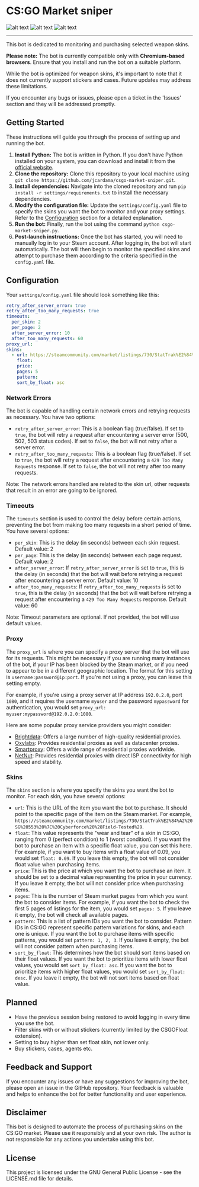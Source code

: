 

# CS:GO Market sniper

![alt text](https://img.shields.io/github/last-commit/jcardama/csgo-market-sniper?style=for-the-badge) ![alt text](https://img.shields.io/github/commit-activity/m/jcardama/csgo-market-sniper?style=for-the-badge) ![alt text](https://img.shields.io/github/languages/top/jcardama/csgo-market-sniper?style=for-the-badge)
***

This bot is dedicated to monitoring and purchasing selected weapon skins.

**Please note:** The bot is currently compatible only with **Chromium-based browsers**. Ensure that you install and run the bot on a suitable platform.

While the bot is optimized for weapon skins, it's important to note that it does not currently support stickers and cases. Future updates may address these limitations.

If you encounter any bugs or issues, please open a ticket in the 'Issues' section and they will be addressed promptly.

## Getting Started

These instructions will guide you through the process of setting up and running the bot.
1. **Install Python:** The bot is written in Python. If you don't have Python installed on your system, you can download and install it from the [official website](https://www.python.org/downloads/).
2. **Clone the repository:** Clone this repository to your local machine using `git clone https://github.com/jcardama/csgo-market-sniper.git`.
3. **Install dependencies:** Navigate into the cloned repository and run `pip install -r settings/requirements.txt` to install the necessary dependencies.
4. **Modify the configuration file:** Update the `settings/config.yaml` file to specify the skins you want the bot to monitor and your proxy settings. Refer to the [Configuration](#configuration) section for a detailed explanation.
5. **Run the bot:** Finally, run the bot using the command `python csgo-market-sniper.py`.
6. **Post-launch instructions:** Once the bot has started, you will need to manually log in to your Steam account. After logging in, the bot will start automatically. The bot will then begin to monitor the specified skins and attempt to purchase them according to the criteria specified in the `config.yaml` file.

## Configuration

Your `settings/config.yaml` file should look something like this:

```yaml
retry_after_server_error: true
retry_after_too_many_requests: true
timeouts: 
  per_skin: 2
  per_page: 2
  after_server_error: 10
  after_too_many_requests: 60
proxy_url:
skins:
  - url: https://steamcommunity.com/market/listings/730/StatTrak%E2%84%A2%20SG%20553%20%7C%20Cyberforce%20%28Field-Tested%29
    float:
    price:
    pages: 5
    pattern:
    sort_by_float: asc
```

### Network Errors

The bot is capable of handling certain network errors and retrying requests as necessary. You have two options:
- `retry_after_server_error`: This is a boolean flag (true/false). If set to `true`, the bot will retry a request after encountering a server error (500, 502, 503 status codes). If set to `false`, the bot will not retry after a server error.
- `retry_after_too_many_requests`: This is a boolean flag (true/false). If set to `true`, the bot will retry a request after encountering a `429 Too Many Requests` response. If set to `false`, the bot will not retry after too many requests.

Note: The network errors handled are related to the skin url, other requests that result in an error are going to be ignored.

### Timeouts

The `timeouts` section is used to control the delay before certain actions, preventing the bot from making too many requests in a short period of time. You have several options:
- `per_skin`: This is the delay (in seconds) between each skin request. Default value: 2
- `per_page`: This is the delay (in seconds) between each page request. Default value: 2
- `after_server_error`: If `retry_after_server_error` is set to `true`, this is the delay (in seconds) that the bot will wait before retrying a request after encountering a server error. Default value: 10
- `after_too_many_requests`: If `retry_after_too_many_requests` is set to `true`, this is the delay (in seconds) that the bot will wait before retrying a request after encountering a `429 Too Many Requests` response. Default value: 60

Note: Timeout parameters are optional. If not provided, the bot will use default values.

### Proxy

The `proxy_url` is where you can specify a proxy server that the bot will use for its requests. This might be necessary if you are running many instances of the bot, if your IP has been blocked by the Steam market, or if you need to appear to be in a different geographic location. The format for this setting is `username:password@ip:port`. If you're not using a proxy, you can leave this setting empty.

For example, if you're using a proxy server at IP address `192.0.2.0`, port `1080`, and it requires the username `myuser` and the password `mypassword` for authentication, you would set `proxy_url: myuser:mypassword@192.0.2.0:1080`.

Here are some popular proxy service providers you might consider:
- [Brightdata](https://brightdata.com/): Offers a large number of high-quality residential proxies.
- [Oxylabs](https://oxylabs.io/): Provides residential proxies as well as datacenter proxies.
- [Smartproxy](https://smartproxy.com/): Offers a wide range of residential proxies worldwide.
- [NetNut](https://netnut.io/): Provides residential proxies with direct ISP connectivity for high speed and stability.

### Skins

The `skins` section is where you specify the skins you want the bot to monitor. For each skin, you have several options:
- `url`: This is the URL of the item you want the bot to purchase. It should point to the specific page of the item on the Steam market. For example, `https://steamcommunity.com/market/listings/730/StatTrak%E2%84%A2%20SG%20553%20%7C%20Cyberforce%20%28Field-Tested%29`. 
- `float`: This value represents the "wear and tear" of a skin in CS:GO, ranging from 0 (perfect condition) to 1 (worst condition). If you want the bot to purchase an item with a specific float value, you can set this here. For example, if you want to buy items with a float value of 0.09, you would set `float: 0.09`. If you leave this empty, the bot will not consider float value when purchasing items.
- `price`: This is the price at which you want the bot to purchase an item. It should be set to a decimal value representing the price in your currency. If you leave it empty, the bot will not consider price when purchasing items.
- `pages`: This is the number of Steam market pages from which you want the bot to consider items. For example, if you want the bot to check the first 5 pages of listings for the item, you would set `pages: 5`. If you leave it empty, the bot will check all available pages.
- `pattern`: This is a list of pattern IDs you want the bot to consider. Pattern IDs in CS:GO represent specific pattern variations for skins, and each one is unique. If you want the bot to purchase items with specific patterns, you would set `pattern: 1, 2, 3`. If you leave it empty, the bot will not consider pattern when purchasing items.
- `sort_by_float`: This determines how the bot should sort items based on their float values. If you want the bot to prioritize items with lower float values, you would set `sort_by_float: asc`. If you want the bot to prioritize items with higher float values, you would set `sort_by_float: desc`. If you leave it empty, the bot will not sort items based on float value.

## Planned

- Have the previous session being restored to avoid logging in every time you use the bot.
- Filter skins with or without stickers (currently limited by the CSGOFloat extension).
- Setting to buy higher than set float skin, not lower only.
- Buy stickers, cases, agents etc.

## Feedback and Support

If you encounter any issues or have any suggestions for improving the bot, please open an issue in the GitHub repository. Your feedback is valuable and helps to enhance the bot for better functionality and user experience.

## Disclaimer

This bot is designed to automate the process of purchasing skins on the CS:GO market. Please use it responsibly and at your own risk. The author is not responsible for any actions you undertake using this bot.

## License

This project is licensed under the GNU General Public License - see the LICENSE.md file for details.
